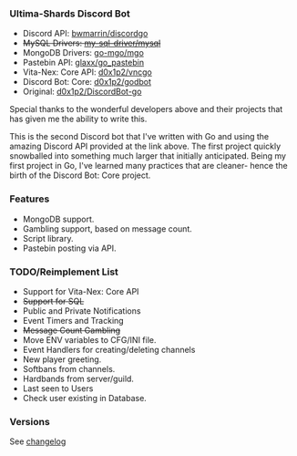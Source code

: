 ### Ultima-Shards Discord Bot
+ Discord API: [bwmarrin/discordgo](https://github.com/bwmarrin/discordgo)
+ ~~MySQL Drivers: [my-sql-driver/mysql](https://github.com/go-sql-driver/mysql)~~
+ MongoDB Drivers: [go-mgo/mgo](https://github.com/go-mgo/mgo)
+ Pastebin API: [glaxx/go_pastebin](https://github.com/glaxx/go_pastebin)
+ Vita-Nex: Core API: [d0x1p2/vncgo](https://github.com/d0x1p2/vncgo)
+ Discord Bot: Core: [d0x1p2/godbot](https://github.com/d0x1p2/godbot)
+ Original: [d0x1p2/DiscordBot-go](https://github.com/d0x1p2/DiscordBot-go)

Special thanks to the wonderful developers above and their projects that has given me the ability to write this.

This is the second Discord bot that I've written with Go and using the amazing Discord API provided at the link above. The first project quickly snowballed into something much larger that initially anticipated. Being my first project in Go, I've learned many practices that are cleaner- hence the birth of the Discord Bot: Core project.

### Features
+ MongoDB support.
+ Gambling support, based on message count.
+ Script library.
+ Pastebin posting via API.

### TODO/Reimplement List
+ Support for Vita-Nex: Core API
+ ~~Support for SQL~~
+ Public and Private Notifications
+ Event Timers and Tracking
+ ~~Message Count Gambling~~
+ Move ENV variables to CFG/INI file.
+ Event Handlers for creating/deleting channels
+ New player greeting.
+ Softbans from channels.
+ Hardbands from server/guild.
+ Last seen to Users
+ Check user existing in Database.

### Versions
See [changelog](https://github.com/d0x1p2/usmbot/blob/master/changelog)